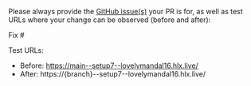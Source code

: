 Please always provide the [GitHub issue(s)](../issues) your PR is for, as well as test URLs where your change can be observed (before and after):

Fix #<gh-issue-id>

Test URLs:
- Before: https://main--setup7--lovelymandal16.hlx.live/
- After: https://{branch}--setup7--lovelymandal16.hlx.live/
